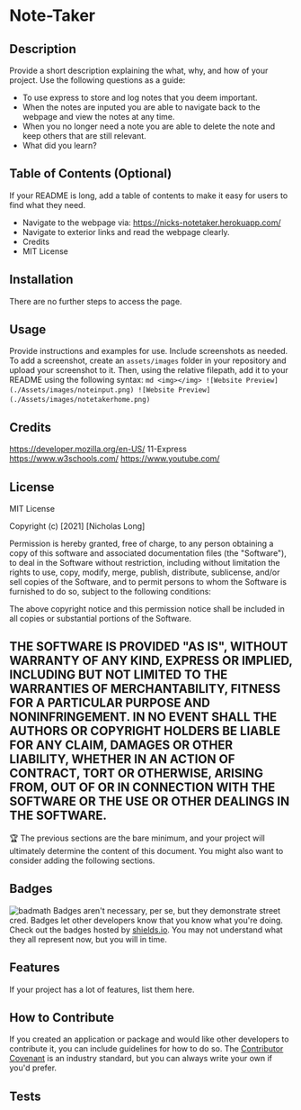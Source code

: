 # Note-Taker
## Description
Provide a short description explaining the what, why, and how of your project. Use the following questions as a guide:
- To use express to store and log notes that you deem important.
- When the notes are inputed you are able to navigate back to the webpage and view the notes at any time. 
- When you no longer need a note you are able to delete the note and keep others that are still relevant. 
- What did you learn?
## Table of Contents (Optional)
If your README is long, add a table of contents to make it easy for users to find what they need.
- Navigate to the webpage via: https://nicks-notetaker.herokuapp.com/
- Navigate to exterior links and read the webpage clearly. 
- Credits
- MIT License
## Installation
There are no further steps to access the page. 
## Usage
Provide instructions and examples for use. Include screenshots as needed.
To add a screenshot, create an `assets/images` folder in your repository and upload your screenshot to it. Then, using the relative filepath, add it to your README using the following syntax:
    ```md
    <img></img>
    ![Website Preview](./Assets/images/noteinput.png)
    ![Website Preview](./Assets/images/notetakerhome.png)
    ```
## Credits
https://developer.mozilla.org/en-US/
11-Express
https://www.w3schools.com/
https://www.youtube.com/

## License
MIT License

Copyright (c) [2021] [Nicholas Long]

Permission is hereby granted, free of charge, to any person obtaining a copy
of this software and associated documentation files (the "Software"), to deal
in the Software without restriction, including without limitation the rights
to use, copy, modify, merge, publish, distribute, sublicense, and/or sell
copies of the Software, and to permit persons to whom the Software is
furnished to do so, subject to the following conditions:

The above copyright notice and this permission notice shall be included in all
copies or substantial portions of the Software.

THE SOFTWARE IS PROVIDED "AS IS", WITHOUT WARRANTY OF ANY KIND, EXPRESS OR
IMPLIED, INCLUDING BUT NOT LIMITED TO THE WARRANTIES OF MERCHANTABILITY,
FITNESS FOR A PARTICULAR PURPOSE AND NONINFRINGEMENT. IN NO EVENT SHALL THE
AUTHORS OR COPYRIGHT HOLDERS BE LIABLE FOR ANY CLAIM, DAMAGES OR OTHER
LIABILITY, WHETHER IN AN ACTION OF CONTRACT, TORT OR OTHERWISE, ARISING FROM,
OUT OF OR IN CONNECTION WITH THE SOFTWARE OR THE USE OR OTHER DEALINGS IN THE
SOFTWARE.
---
🏆 The previous sections are the bare minimum, and your project will ultimately determine the content of this document. You might also want to consider adding the following sections.
## Badges
![badmath](https://img.shields.io/github/languages/top/nielsenjared/badmath)
Badges aren't necessary, per se, but they demonstrate street cred. Badges let other developers know that you know what you're doing. Check out the badges hosted by [shields.io](https://shields.io/). You may not understand what they all represent now, but you will in time.
## Features
If your project has a lot of features, list them here.
## How to Contribute
If you created an application or package and would like other developers to contribute it, you can include guidelines for how to do so. The [Contributor Covenant](https://www.contributor-covenant.org/) is an industry standard, but you can always write your own if you'd prefer.
## Tests
